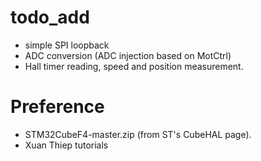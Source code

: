 # todo_add
+ simple SPI loopback
+ ADC conversion (ADC injection based on MotCtrl)
+ Hall timer reading, speed and position measurement.
# Preference
+ STM32CubeF4-master.zip (from ST's CubeHAL page).
+ Xuan Thiep tutorials